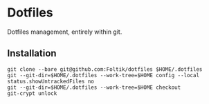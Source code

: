 # Dotfiles
Dotfiles management, entirely within git.

## Installation
```shell
git clone --bare git@github.com:Foltik/dotfiles $HOME/.dotfiles
git --git-dir=$HOME/.dotfiles --work-tree=$HOME config --local status.showUntrackedFiles no
git --git-dir=$HOME/.dotfiles --work-tree=$HOME checkout
git-crypt unlock
```
